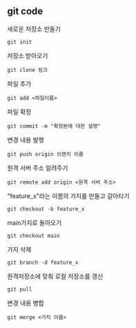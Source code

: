 **git code**
---
새로운 저장소 만들기
```
git init
```
저장소 받아오기
```
git clone 링크
```
파일 추가
```
git add <파일이름>
```
파일 확정
```
git commit -m "확정본에 대한 설명"
```
변경 내용 발행
```
git push origin 브랜치 이름
```
원격 서버 주소 알려주기
```
git remote add origin <원격 서버 주소>
```
"feature_x"라는 이름의 가지를 만들고 갈아타기
```
git checkout -b feature_x
```
main가지로 돌아오기
```
git checkout main
```
가지 삭제
```
git branch -d feature_x
```
원격저장소에 맞춰 로컬 저장소를 갱신
```
git pull
```
변경 내용 병합
```
git merge <가지 이름>
```